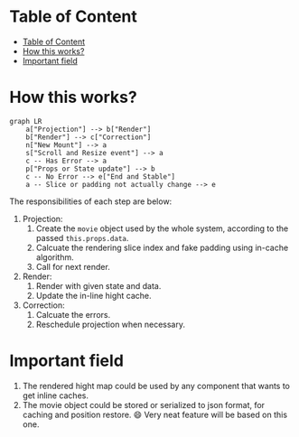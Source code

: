 # Table of Content

<!-- prettier-ignore-start -->

<!-- @import "[TOC]" {cmd="toc" depthFrom=1 depthTo=6 orderedList=false} -->

<!-- code_chunk_output -->

* [Table of Content](#table-of-content)
* [How this works?](#how-this-works)
* [Important field](#important-field)

<!-- /code_chunk_output -->

<!-- prettier-ignore-end -->

# How this works?

```mermaid
graph LR
    a["Projection"] --> b["Render"]
    b["Render"] --> c["Correction"]
    n["New Mount"] --> a
    s["Scroll and Resize event"] --> a
    c -- Has Error --> a
    p["Props or State update"] --> b
    c -- No Error --> e["End and Stable"]
    a -- Slice or padding not actually change --> e
```

The responsibilities of each step are below:

1. Projection:
   1. Create the `movie` object used by the whole system, according to the passed `this.props.data`.
   1. Calcuate the rendering slice index and fake padding using in-cache algorithm.
   1. Call for next render.
1. Render:
   1. Render with given state and data.
   1. Update the in-line hight cache.
1. Correction:
   1. Calcuate the errors.
   1. Reschedule projection when necessary.

# Important field

1. The rendered hight map could be used by any component that wants to get inline caches.
1. The movie object could be stored or serialized to json format, for caching and position restore. :smile: Very neat feature will be based on this one.
